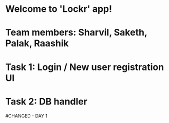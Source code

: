 # Welcome to 'Lockr' app! 
# Team members: Sharvil, Saketh, Palak, Raashik
# Task 1: Login / New user registration UI
# Task 2: DB handler
#CHANGED - DAY 1
